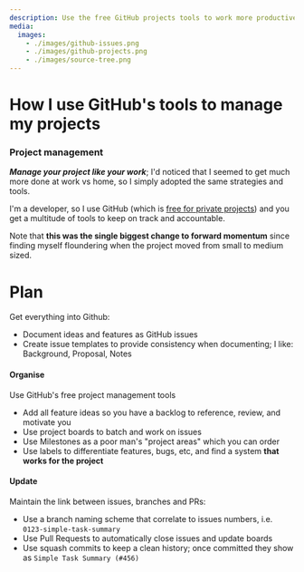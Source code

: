 ```yaml
---
description: Use the free GitHub projects tools to work more productively on your personal and side projects
media:
  images:
    - ./images/github-issues.png
    - ./images/github-projects.png
    - ./images/source-tree.png
---
```

# How I use GitHub's tools to manage my projects

### Project management

***Manage your project like your work***; I'd noticed that I seemed to get much more done at work vs home, so I simply adopted the same strategies and tools.

I'm a developer, so I use GitHub (which is [free for private projects](https://github.com/features/project-management/)) and you get a multitude of tools to keep on track and accountable. 

Note that **this was the single biggest change to forward momentum** since finding myself floundering when the project moved from small to medium sized.

# Plan

Get everything into Github:

- Document ideas and features as GitHub issues
- Create issue templates to provide consistency when documenting; I like: Background, Proposal, Notes

#### Organise

Use GitHub's free project management tools

- Add all feature ideas so you have a backlog to reference, review, and motivate you
- Use project boards to batch and work on issues
- Use Milestones as a poor man's "project areas" which you can order
- Use labels to differentiate features, bugs, etc, and find a system **that works for the project**

#### Update

Maintain the link between issues, branches and PRs:

- Use a branch naming scheme that correlate to issues numbers, i.e. `0123-simple-task-summary`
- Use Pull Requests to automatically close issues and update boards  
- Use squash commits to keep a clean history; once committed they show as `Simple Task Summary (#456)`

<MediaGallery media="images" />
